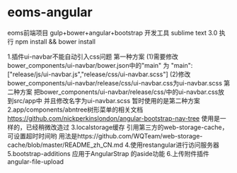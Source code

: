 # eoms-angular
eoms前端项目 gulp+bower+angular+bootstrap
开发工具 sublime text 3.0
执行 npm install && bower install

1.插件ui-navbar不能自动引入css问题
第一种方案
(1)需要修改 bower_components/ui-navbar/bower.json中的"main" 为
"main": ["release/js/ui-navbar.js","release/css/ui-navbar.scss"]
(2)修改bower_components/ui-navbar/release/css/ui-navbar.css为ui-navbar.scss
第二种方案
把bower_components/ui-navbar/release/css/中的ui-navbar.css放到src/app中 并且修改名字为ui-navbar.scss
暂时使用的是第二种方案
2.app/components/abntree树形菜单的相关文档
https://github.com/nickperkinslondon/angular-bootstrap-nav-tree
使用是一样的，已经稍微改造过
3.localstorage缓存 引用第三方的web-storage-cache，可设置超时时间哟
用法是https://github.com/WQTeam/web-storage-cache/blob/master/README_zh_CN.md
4.使用restangular进行访问服务器
5.bootstrap-additions 应用于AngularStrap 的aside功能
6.上传附件插件 angular-file-upload


